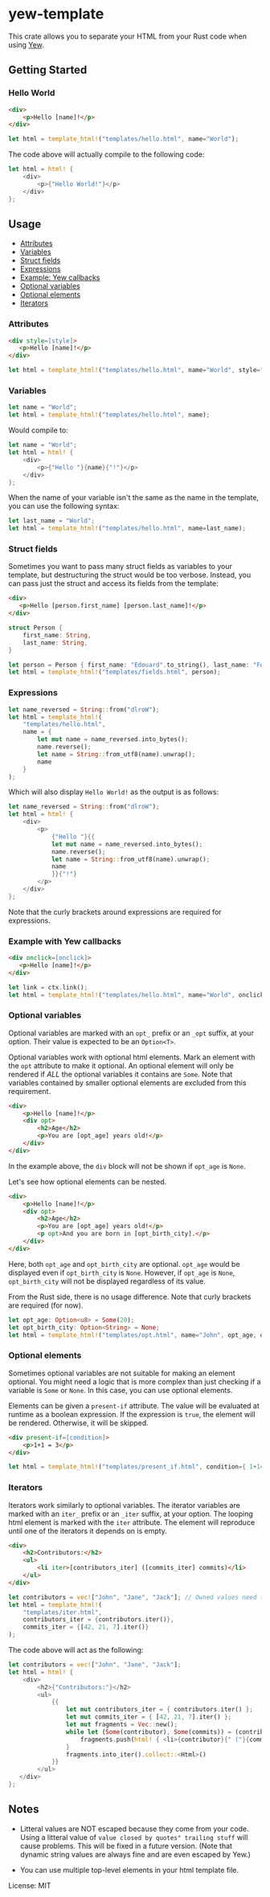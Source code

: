 # yew-template

This crate allows you to separate your HTML from your Rust code when using [Yew](https://yew.rs).

## Getting Started

### Hello World

```html
<div>
    <p>Hello [name]!</p>
</div>
```

```rust
let html = template_html!("templates/hello.html", name="World");
```

The code above will actually compile to the following code:

```rust
let html = html! {
    <div>
        <p>{"Hello World!"}</p>
    </div>
};
```

## Usage

- [Attributes](#attributes)
- [Variables](#variables)
- [Struct fields](#struct-fields)
- [Expressions](#expressions)
- [Example: Yew callbacks](#example-with-yew-callbacks)
- [Optional variables](#optional-variables)
- [Optional elements](#optional-elements)
- [Iterators](#iterators)

### Attributes

```html
<div style=[style]>
   <p>Hello [name]!</p>
</div>
```

```rust
let html = template_html!("templates/hello.html", name="World", style="color: red;");
```

### Variables

```rust
let name = "World";
let html = template_html!("templates/hello.html", name);
```

Would compile to:

```rust
let name = "World";
let html = html! {
    <div>
        <p>{"Hello "}{name}{"!"}</p>
    </div>
};
```

When the name of your variable isn't the same as the name in the template, you can use the following syntax:

```rust
let last_name = "World";
let html = template_html!("templates/hello.html", name=last_name);
```

### Struct fields

Sometimes you want to pass many struct fields as variables to your template, but destructuring the struct would be too verbose.
Instead, you can pass just the struct and access its fields from the template:

```html
<div>
   <p>Hello [person.first_name] [person.last_name]!</p>
</div>
```

```rust
struct Person {
    first_name: String,
    last_name: String,
}

let person = Person { first_name: "Edouard".to_string(), last_name: "Foobar".to_string() };
let html = template_html!("templates/fields.html", person);
```

### Expressions

```rust
let name_reversed = String::from("dlroW");
let html = template_html!(
    "templates/hello.html",
    name = {
        let mut name = name_reversed.into_bytes();
        name.reverse();
        let name = String::from_utf8(name).unwrap();
        name
    }
);
```

Which will also display `Hello World!` as the output is as follows:

```rust
let name_reversed = String::from("dlroW");
let html = html! {
    <div>
        <p>
            {"Hello "}{{
            let mut name = name_reversed.into_bytes();
            name.reverse();
            let name = String::from_utf8(name).unwrap();
            name
            }}{"!"}
        </p>
    </div>
};
```

Note that the curly brackets around expressions are required for expressions.

### Example with Yew callbacks

```html
<div onclick=[onclick]>
   <p>Hello [name]!</p>
</div>
```

```rust
let link = ctx.link();
let html = template_html!("templates/hello.html", name="World", onclick={link.callback(|_| Msg::AddOne)});
```

### Optional variables

Optional variables are marked with an `opt_` prefix or an `_opt` suffix, at your option.
Their value is expected to be an `Option<T>`.

Optional variables work with optional html elements. Mark an element with the `opt` attribute to make it optional. An optional element will only be rendered if *ALL* the optional variables it contains are `Some`. Note that variables contained by smaller optional elements are excluded from this requirement.

```html
<div>
    <p>Hello [name]!</p>
    <div opt>
        <h2>Age</h2>
        <p>You are [opt_age] years old!</p>
    </div>
</div>
```

In the example above, the `div` block will not be shown if `opt_age` is `None`.

Let's see how optional elements can be nested.

```html
<div>
    <p>Hello [name]!</p>
    <div opt>
        <h2>Age</h2>
        <p>You are [opt_age] years old!</p>
        <p opt>And you are born in [opt_birth_city].</p>
    </div>
</div>
```

Here, both `opt_age` and `opt_birth_city` are optional. `opt_age` would be displayed even if `opt_birth_city` is `None`. However, if `opt_age` is `None`, `opt_birth_city` will not be displayed regardless of its value.

From the Rust side, there is no usage difference. Note that curly brackets are required (for now).

```rust
let opt_age: Option<u8> = Some(20);
let opt_birth_city: Option<String> = None;
let html = template_html!("templates/opt.html", name="John", opt_age, opt_birth_city);
```

### Optional elements

Sometimes optional variables are not suitable for making an element optional. You might need a logic that is more complex than just checking if a variable is `Some` or `None`. In this case, you can use optional elements.

Elements can be given a `present-if` attribute. The value will be evaluated at runtime as a boolean expression. If the expression is `true`, the element will be rendered. Otherwise, it will be skipped.

```html
<div present-if=[condition]>
    <p>1+1 = 3</p>
</div>
```

```rust
let html = template_html!("templates/present_if.html", condition={ 1+1==3 });
```

### Iterators

Iterators work similarly to optional variables. The iterator variables are marked with an `iter_` prefix or an `_iter` suffix, at your option.
The looping html element is marked with the `iter` attribute. The element will reproduce until one of the iterators it depends on is empty.

```html
<div>
    <h2>Contributors:</h2>
    <ul>
        <li iter>[contributors_iter] ([commits_iter] commits)</li>
    </ul>
</div>
```

```rust
let contributors = vec!["John", "Jane", "Jack"]; // Owned values need to be declared as `let` or they would be freed before the template is rendered.
let html = template_html!(
    "templates/iter.html",
    contributors_iter = {contributors.iter()},
    commits_iter = {[42, 21, 7].iter()}
);
```

The code above will act as the following:

```rust
let contributors = vec!["John", "Jane", "Jack"];
let html = html! {
    <div>
        <h2>{"Contributors:"}</h2>
        <ul>
            {{
                let mut contributors_iter = { contributors.iter() };
                let mut commits_iter = { [42, 21, 7].iter() };
                let mut fragments = Vec::new();
                while let (Some(contributor), Some(commits)) = (contributors_iter.next(), commits_iter.next()) {
                    fragments.push(html! { <li>{contributor}{" ("}{commits}{" commits)"}</li> });
                }
                fragments.into_iter().collect::<Html>()
            }}
        </ul>
   </div>
};
```

## Notes

- Litteral values are NOT escaped because they come from your code. Using a litteral value of `value closed by quotes" trailing stuff` will cause problems. This will be fixed in a future version. (Note that dynamic string values are always fine and are even escaped by Yew.)

- You can use multiple top-level elements in your html template file.

License: MIT
